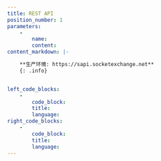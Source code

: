 ```yaml
---
title: REST API
position_number: 1
parameters:
    -
        name:
        content:
content_markdown: |-

    **生产环境: https://sapi.socketexchange.net**
    {: .info}


left_code_blocks:
    -
        code_block:
        title:
        language:
right_code_blocks:
    -
        code_block:
        title:
        language:
---
```

